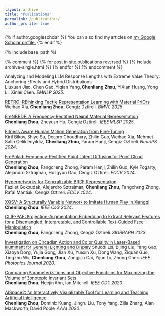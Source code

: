 ```yaml
---
layout: archive
title: "Publications"
permalink: /publications/
author_profile: true
---
```


{% if author.googlescholar %}
  You can also find my articles on <u><a href="{{author.googlescholar}}">my Google Scholar profile</a>.</u>
{% endif %}

{% include base_path %}

{% comment %}
{% for post in site.publications reversed %}
  {% include archive-single.html %}
{% endfor %}
{% endcomment %}

Analyzing and Modeling LLM Response Lengths with Extreme Value Theory: Anchoring Effects and Hybrid Distributions
<br>Liuxuan Jiao, Chen Gao, Yiqian Yang, **Chenliang Zhou**, YiXian Huang, Yong Li, Xinlei Chen. *EMNLP 2025*.

<a href="https://weihaox.github.io/RETRO" target="_blank">RETRO: REthinking Tactile Representation Learning with Material PriOrs</a>
<br>Weihao Xia, **Chenliang Zhou**, Cengiz Oztireli. *BMVC 2025*.

<a href="https://peterhuistyping.github.io/FreNBRDF/" target="_blank">FreNBRDF: A Frequency-Rectified Neural Material Representation</a>
<br>**Chenliang Zhou**, Zheyuan Hu, Cengiz Oztireli. *IEEE MLSP 2025*.

[Fitness Aware Human Motion Generation from Fine-Tuning](/publications/2024-fitness)  
Kiril Bikov, Shiye Su, Deepro Choudhury, Zhilin Guo, Weihao Xia, Mehmet Salih Çeliktenyıldız, **Chenliang Zhou**, Param Hanji, Cengiz Oztireli. *NeurIPS 2024*.

<a href="https://chenliang-zhou.github.io/FrePolad/" target="_blank">FrePolad: Frequency-Rectified Point Latent Diffusion for Point Cloud Generation</a>
<br>**Chenliang Zhou**, Fangcheng Zhong, Param Hanji, Zhilin Guo, Kyle Fogarty, Alejandro Sztrajman, Hongyun Gao, Cengiz Oztireli. *ECCV 2024*.

<a href="https://faziletgokbudak.github.io/HyperBRDF/" target="_blank">Hypernetworks for Generalizable BRDF Representation</a>
<br>Fazilet Gokbudak, Alejandro Sztrajman, **Chenliang Zhou**, Fangcheng Zhong, Rafal Mantiuk, Cengiz Oztireli. *ECCV 2024*.

<a href="https://ieeexplore.ieee.org/document/10645635" target="_blank">XQSV: A Structurally Variable Network to Imitate Human Play in Xiangqi</a>  
**Chenliang Zhou**. *IEEE CoG 2024*.

<a href="https://chenliang-zhou.github.io/CLIP-PAE/" target="_blank">CLIP-PAE: Projection-Augmentation Embedding to Extract Relevant Features for a Disentangled, Interpretable, and Controllable Text-Guided Face Manipulation</a>
<br>**Chenliang Zhou**, Fangcheng Zhong, Cengiz Öztireli. *SIGRRAPH 2023*.

<a href="https://ieeexplore.ieee.org/document/9134895" target="_blank">Investigation on Circadian Action and Color Quality in Laser-Based Illuminant for General Lighting and Display</a>
Shuodi Lei, Bijing Liu, Yang Gao, Xiaoya Dong, Yujia Gong, Jian Xu, Yunxin Xu, Dong Wang, Ziquan Guo, Tingzhu Wu, **Chenliang Zhou**, Zongjian Cai, Yijun Lu, Zhong Chen. *IEEE Photonics Journal 2020*.

<a href="https://arxiv.org/abs/2505.15109" target="_blank">Comparing Parameterizations and Objective Functions for Maximizing the Volume of Zonotopic Invariant Sets</a>
<br>**Chenliang Zhou**, Heejin Ahn, Ian Mitchell. *IEEE CDC 2020*.

<a href="https://aispace2.github.io/AISpace2/index.html" target="_blank">AISpace2: An Interactively Visualizable Tool for Learning and Teaching Artificial Intelligence</a>
<br>**Chenliang Zhou**, Dominic Kuang, Jingru Liu, Tony Yang, Zijia Zhang, Alan Mackworth, David Poole. *AAAI 2020*.

